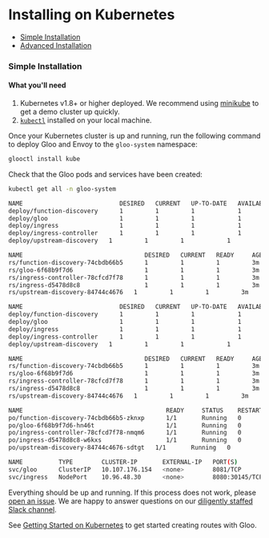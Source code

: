 # Installing on Kubernetes

- [Simple Installation](#simple-installation)
- [Advanced  Installation](#advanced-installation)



<a name="Simple Installation"></a>
### Simple Installation

#### What you'll need

1. Kubernetes v1.8+ or higher deployed. We recommend using [minikube](https://kubernetes.io/docs/getting-started-guides/minikube/) to get a demo cluster up quickly.
1. [`kubectl`](https://kubernetes.io/docs/tasks/tools/install-kubectl/) installed on your local machine.

Once your Kubernetes cluster is up and running, run the following command to deploy Gloo and Envoy to the `gloo-system` namespace:

```bash
glooctl install kube 
```

Check that the Gloo pods and services have been created:

```bash
kubectl get all -n gloo-system

NAME                           DESIRED   CURRENT   UP-TO-DATE   AVAILABLE   AGE
deploy/function-discovery      1         1         1            1           3m
deploy/gloo                    1         1         1            1           3m
deploy/ingress                 1         1         1            1           3m
deploy/ingress-controller      1         1         1            1           3m
deploy/upstream-discovery   1         1         1            1           3m

NAME                                  DESIRED   CURRENT   READY     AGE
rs/function-discovery-74cbdb66b5      1         1         1         3m
rs/gloo-6f68b9f7d6                    1         1         1         3m
rs/ingress-controller-78cfcd7f78      1         1         1         3m
rs/ingress-d5478d8c8                  1         1         1         3m
rs/upstream-discovery-84744c4676   1         1         1         3m

NAME                           DESIRED   CURRENT   UP-TO-DATE   AVAILABLE   AGE
deploy/function-discovery      1         1         1            1           3m
deploy/gloo                    1         1         1            1           3m
deploy/ingress                 1         1         1            1           3m
deploy/ingress-controller      1         1         1            1           3m
deploy/upstream-discovery   1         1         1            1           3m

NAME                                  DESIRED   CURRENT   READY     AGE
rs/function-discovery-74cbdb66b5      1         1         1         3m
rs/gloo-6f68b9f7d6                    1         1         1         3m
rs/ingress-controller-78cfcd7f78      1         1         1         3m
rs/ingress-d5478d8c8                  1         1         1         3m
rs/upstream-discovery-84744c4676   1         1         1         3m

NAME                                        READY     STATUS    RESTARTS   AGE
po/function-discovery-74cbdb66b5-zknxp      1/1       Running   0          3m
po/gloo-6f68b9f7d6-hn46t                    1/1       Running   0          3m
po/ingress-controller-78cfcd7f78-nmqm6      1/1       Running   0          3m
po/ingress-d5478d8c8-w6kxs                  1/1       Running   0          3m
po/upstream-discovery-84744c4676-sdtgt   1/1       Running   0          3m

NAME          TYPE        CLUSTER-IP       EXTERNAL-IP   PORT(S)                         AGE
svc/gloo      ClusterIP   10.107.176.154   <none>        8081/TCP                        3m
svc/ingress   NodePort    10.96.48.30      <none>        8080:30145/TCP,8443:31071/TCP   3m
```

Everything should be up and running. If this process does not work, please [open an issue](https://github.com/solo-io/gloo/issues/new). We are happy to answer
questions on our [diligently staffed Slack channel](https://slack.solo.io/).

See [Getting Started on Kubernetes](../getting_started/kubernetes/1.md) to get started creating routes with Gloo.
